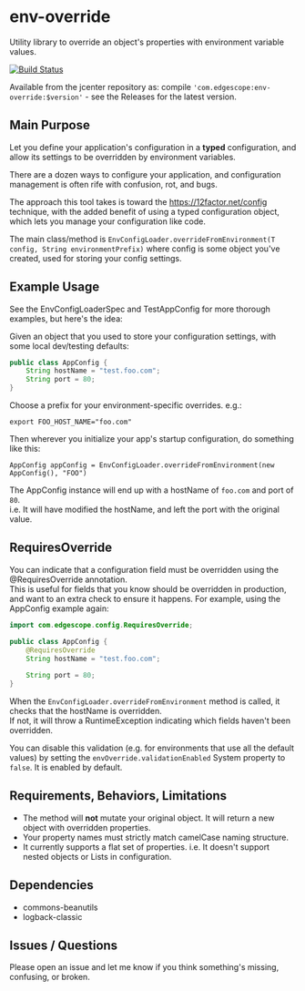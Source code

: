 # env-override

Utility library to override an object's properties with environment variable values.  

[![Build Status](https://travis-ci.org/dtanner/env-override.svg?branch=master)](https://travis-ci.org/dtanner/env-override)

Available from the jcenter repository as: compile `'com.edgescope:env-override:$version'` - see the Releases for the latest version.

## Main Purpose
Let you define your application's configuration in a **typed** configuration, 
and allow its settings to be overridden by environment variables.

There are a dozen ways to configure your application, and configuration management is often rife with confusion, rot, and bugs.  

The approach this tool takes is toward the https://12factor.net/config
technique, with the added benefit of using a typed configuration object, which lets you manage your configuration like code. 

The main class/method is `EnvConfigLoader.overrideFromEnvironment(T config, String environmentPrefix)`
where config is some object you've created, used for storing your config settings. 

## Example Usage
See the EnvConfigLoaderSpec and TestAppConfig for more thorough examples, but here's the idea:

Given an object that you used to store your configuration settings, with some local dev/testing defaults:
```java
public class AppConfig {
    String hostName = "test.foo.com";
    String port = 80;
}
```

Choose a prefix for your environment-specific overrides.  e.g.: 

    export FOO_HOST_NAME="foo.com"

Then wherever you initialize your app's startup configuration, do something like this:

    AppConfig appConfig = EnvConfigLoader.overrideFromEnvironment(new AppConfig(), "FOO") 


The AppConfig instance will end up with a hostName of `foo.com` and port of `80`.  
i.e. It will have modified the hostName, and left the port with the original value.

## RequiresOverride
You can indicate that a configuration field must be overridden using the @RequiresOverride annotation.  
This is useful for fields that you know should be overridden in production, and want to an extra check to ensure it happens.
For example, using the AppConfig example again:
```java
import com.edgescope.config.RequiresOverride;

public class AppConfig {
    @RequiresOverride
    String hostName = "test.foo.com";
    
    String port = 80;
}
```

When the `EnvConfigLoader.overrideFromEnvironment` method is called, it checks that the hostName is overridden.  
If not, it will throw a RuntimeException indicating which fields haven't been overridden.
 
You can disable this validation (e.g. for environments that use all the default values) by setting the `envOverride.validationEnabled` System property to `false`.  It is enabled by default.

## Requirements, Behaviors, Limitations
- The method will **not** mutate your original object. It will return a new object with overridden properties.
- Your property names must strictly match camelCase naming structure.
- It currently supports a flat set of properties. i.e. It doesn't support nested objects or Lists in configuration.  

## Dependencies
- commons-beanutils
- logback-classic

## Issues / Questions
Please open an issue and let me know if you think something's missing, confusing, or broken.   


